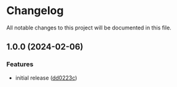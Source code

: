 # Changelog

All notable changes to this project will be documented in this file.

## 1.0.0 (2024-02-06)


### Features

* initial release ([dd0223c](https://github.com/finisterra-io/terraform-aws-cloudwatch/commit/dd0223c82e8450e6b4b828af8b181e069a69268e))
